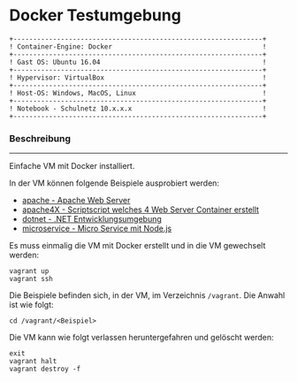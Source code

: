 Docker Testumgebung 
===================

    +---------------------------------------------------------------+
    ! Container-Engine: Docker                                      !	
    +---------------------------------------------------------------+
    ! Gast OS: Ubuntu 16.04                                         !	
    +---------------------------------------------------------------+
    ! Hypervisor: VirtualBox                                        !	
    +---------------------------------------------------------------+
    ! Host-OS: Windows, MacOS, Linux                                !	
    +---------------------------------------------------------------+
    ! Notebook - Schulnetz 10.x.x.x                                 !                 
    +---------------------------------------------------------------+

### Beschreibung
***

Einfache VM mit Docker installiert.

In der VM können folgende Beispiele ausprobiert werden:

* [apache - Apache Web Server](apache/)
* [apache4X - Scriptscript welches 4 Web Server Container erstellt](apache4X/)
* [dotnet - .NET Entwicklungsumgebung](dotnet/)
* [microservice - Micro Service mit Node.js](microservice/)

Es muss einmalig die VM mit Docker erstellt und in die VM gewechselt werden:

	vagrant up
	vagrant ssh

Die Beispiele befinden sich, in der VM, im Verzeichnis `/vagrant`. Die Anwahl ist wie folgt:

	cd /vagrant/<Beispiel>
	
Die VM kann wie folgt verlassen heruntergefahren und gelöscht werden:

	exit
	vagrant halt
	vagrant destroy -f
	
